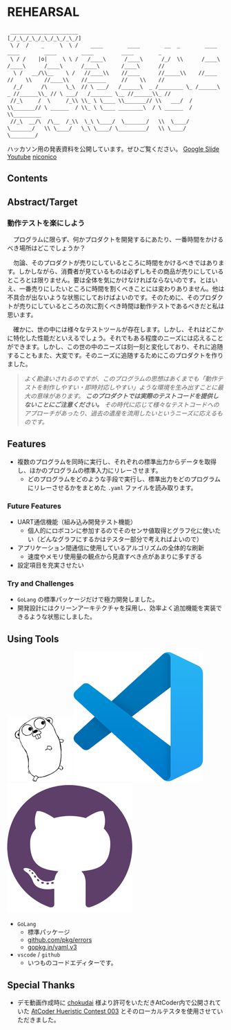 <!-- omit in toc -->
# REHEARSAL
```
 ______________________
[_/_\_/_\_/_\_/_\_/_\_/]
 \ /  /    _     \  \ /    ____        ____        __  _        ____        ____        ____        ____         ____        _
 \ / /    |o|     \ \ /   /____\      /____\      /_/  \\      /____\      /____\      /____\      /____\       /____\      //
  \ /   __/\\__    \ /   //____\\    //____      //_____\\    //____      //    \\    //____\\    //______     //    \\    //
  /_/      /\      \_\  // \ ___/   /______\  _ /________ \_ /______\  _ //______\\_ // \ ___/   /_______ \__ //______\\_ //
 //_\     /  \     /_\\ \\_ \ \____ \\_______// \\   ___/  / \\_______// \ ______  / \\_ \ \____ ________\  / \ ______  / \\_________
 //_\  __/\  /\__  /_\\  \_\ \____/  \_______/   \\  \____/   \_______/   \\ \____/   \_\ \____/ \_________/   \\ \____/   \________/

```

ハッカソン用の発表資料を公開しています。ぜひご覧ください。 [Google Slide]() [Youtube]() [niconico]()

## Contents


## Abstract/Target

### 動作テストを楽にしよう

　プログラムに限らず、何かプロダクトを開発するにあたり、一番時間をかけるべき場所はどこでしょうか？

　勿論、そのプロダクトが売りにしているところに時間をかけるべきではあります。しかしながら、消費者が見ているものは必ずしもその商品が売りにしているところとは限りません。要は全体を気にかけなければならないのです。とはいえ、一番売りにしたいところに時間を割くべきことには変わりありません。他は不具合が出ないような状態にしておけばよいのです。そのために、そのプロダクトが売りにしているところの次に割くべき時間は動作テストであるべきだと私は思います。

　確かに、世の中には様々なテストツールが存在します。しかし、それはどこかに特化した性能だといえるでしょう。それでもある程度のニーズには応えることができます。しかし、この世の中のニーズは刻一刻と変化しており、それに追随することもまた、大変です。そのニーズに追随するためにこのプロダクトを作りました。

> *よく勘違いされるのですが、このプログラムの思想はあくまでも「動作テストを制作しやすい・即時対応しやすい」ような環境を生み出すことに最大の意味があります。 **このプロダクトでは実際のテストコードを提供しないことにご注意ください。** その時代に応じて様々なテストコードへのアプローチがあったり、過去の遺産を流用したいというニーズに応えるものです。*

## Features

- 複数のプログラムを同時に実行し、それぞれの標準出力からデータを取得し、ほかのプログラムの標準入力にリレーさせます。
  - どのプログラムをどのような手段で実行し、標準出力をどのプログラムにリレーさせるかをまとめた `.yaml` ファイルを読み取ります。

### Future Features

- UART通信機能（組み込み開発テスト機能）
  - 個人的にロボコンに参加するのでそのセンサ値取得とグラフ化に使いたい（どんなグラフにするかはテスター部分で考えればよいので）
- アプリケーション間通信に使用しているアルゴリズムの全体的な刷新
  - 速度やメモリ使用量の観点から見直すべき点があまりに多すぎる
- 設定項目を充実させたい
  
### Try and Challenges

- `GoLang` の標準パッケージだけで極力開発しました。
- 開発設計にはクリーンアーキテクチャを採用し、効率よく追加機能を実装できるような状態にしました。

## Using Tools

![](icons/gopherbw.png) ![](icons/vscode.svg) ![](icons/github.svg)

- `GoLang` 
  - 標準パッケージ
  - [github.com/pkg/errors](https://github.com/pkg/errors)
  - [gopkg.in/yaml.v3](https://gopkg.in/yaml.v3)
- `vscode` / `github`
  - いつものコードエディターです。

## Special Thanks
- デモ動画作成時に [chokudai](https://mobile.twitter.com/chokudai) 様より許可をいただきAtCoder内で公開されていた [AtCoder Hueristic Contest 003](https://atcoder.jp/contests/ahc003) とそのローカルテスタを使用させていただきました。
